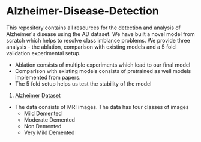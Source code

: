 # Alzheimer-Disease-Detection

This repository contains all resources for the detection and analysis of Alzheimer's disease using the AD dataset. We have built a novel model from scratch which helps to resolve class imblance problems. We provide three analysis - the ablation, comparison with existing models and a 5 fold validation experimental setup.

- Ablation consists of multiple experiments which lead to our final model
- Comparison with existing models consists of pretrained as well models implemented from papers.
- The 5 fold setup helps us test the stability of the model

1. [Alzheimer Dataset](https://www.kaggle.com/datasets/tourist55/alzheimers-dataset-4-class-of-images)
- The data consists of MRI images. The data has four classes of images
  - Mild Demented
  - Moderate Demented
  - Non Demented
  - Very Mild Demented
